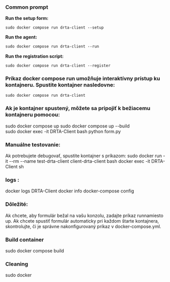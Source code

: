 ### Common prompt 

**Run the setup form:**     
```**bash**
sudo docker compose run drta-client --setup
```
**Run the agent:**  
```markdown
sudo docker compose run drta-client --run
```
**Run the registration script:**    
```console
sudo docker compose run drta-client --register
```
### Príkaz docker compose run umožňuje interaktívny prístup ku kontajneru. Spustite kontajner nasledovne:
```console
sudo docker compose run drta-client
```

### Ak je kontajner spustený, môžete sa pripojiť k bežiacemu kontajneru pomocou:
sudo docker compose up
sudo docker compose up --build                    
sudo docker exec -it DRTA-Client bash
python form.py

### Manuálne testovanie: 
Ak potrebujete debugovať, spustite kontajner s príkazom:
sudo docker run -it --rm --name test-drta-client client-drta-client bash
docker exec -it DRTA-Client sh

### logs : 
docker logs DRTA-Client
docker info
docker-compose config

### Dôležité:
Ak chcete, aby formulár bežal na vašu konzolu, zadajte príkaz runnamiesto up.
Ak chcete spustiť formulár automaticky pri každom štarte kontajnera, skontrolujte, či je správne nakonfigurovaný príkaz v docker-compose.yml.

### Build container 
sudo docker compose build

### Cleaning
sudo docker 